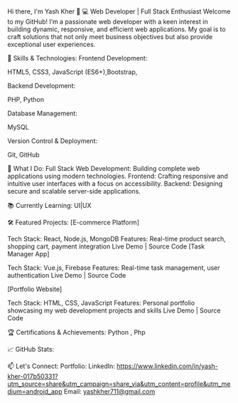 Hi there, I'm Yash Kher 👋
💻 Web Developer | Full Stack Enthusiast
Welcome to my GitHub! I’m a passionate web developer with a keen interest in building dynamic, responsive, and efficient web applications. My goal is to craft solutions that not only meet business objectives but also provide exceptional user experiences.

🔧 Skills & Technologies:
Frontend Development:

HTML5, CSS3, JavaScript (ES6+),Bootstrap,

Backend Development:

PHP, Python 

Database Management:

MySQL

Version Control & Deployment:

Git, GitHub

🌟 What I Do:
Full Stack Web Development: Building complete web applications using modern technologies.
Frontend: Crafting responsive and intuitive user interfaces with a focus on accessibility.
Backend: Designing secure and scalable server-side applications.

📚 Currently Learning:
UI|UX

🛠️ Featured Projects:
[E-commerce Platform]

Tech Stack: React, Node.js, MongoDB
Features: Real-time product search, shopping cart, payment integration
Live Demo | Source Code
[Task Manager App]

Tech Stack: Vue.js, Firebase
Features: Real-time task management, user authentication
Live Demo | Source Code

[Portfolio Website]

Tech Stack: HTML, CSS, JavaScript
Features: Personal portfolio showcasing my web development projects and skills
Live Demo | Source Code

🏆 Certifications & Achievements:
Python , Php

📈 GitHub Stats:

📫 Let's Connect:
Portfolio: 
LinkedIn: https://www.linkedin.com/in/yash-kher-017b50331?utm_source=share&utm_campaign=share_via&utm_content=profile&utm_medium=android_app
Email: yashkher711@gmail.com
